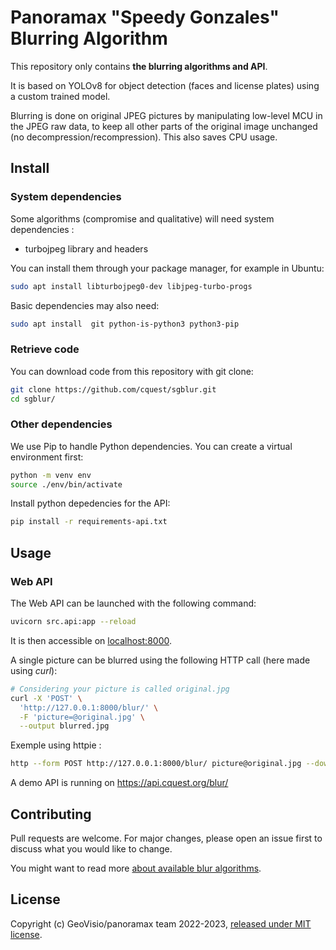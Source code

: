 # Panoramax "Speedy Gonzales" Blurring Algorithm

This repository only contains __the blurring algorithms and API__.

It is based on YOLOv8 for object detection (faces and license plates) using a custom trained model.

Blurring is done on original JPEG pictures by manipulating low-level MCU in the JPEG raw data, to keep all other parts of the original image unchanged (no decompression/recompression). This also saves CPU usage.


## Install

### System dependencies

Some algorithms (compromise and qualitative) will need system dependencies :

- turbojpeg library and headers

You can install them through your package manager, for example in Ubuntu:

```bash
sudo apt install libturbojpeg0-dev libjpeg-turbo-progs
```

Basic dependencies may also need:

```bash
sudo apt install  git python-is-python3 python3-pip
```

### Retrieve code

You can download code from this repository with git clone:

```bash
git clone https://github.com/cquest/sgblur.git
cd sgblur/
```

### Other dependencies

We use Pip to handle Python dependencies. You can create a virtual environment first:

```bash
python -m venv env
source ./env/bin/activate
```

Install python depedencies for the API:

```bash
pip install -r requirements-api.txt
```



## Usage

### Web API

The Web API can be launched with the following command:

```bash
uvicorn src.api:app --reload
```

It is then accessible on [localhost:8000](http://127.0.0.1:8000).

A single picture can be blurred using the following HTTP call (here made using _curl_):

```bash
# Considering your picture is called original.jpg
curl -X 'POST' \
  'http://127.0.0.1:8000/blur/' \
  -F 'picture=@original.jpg' \
  --output blurred.jpg
```

Exemple using httpie :

```bash
http --form POST http://127.0.0.1:8000/blur/ picture@original.jpg --download --oupput blurred.jpg
```

A demo API is running on https://api.cquest.org/blur/


## Contributing

Pull requests are welcome. For major changes, please open an issue first to discuss what you would like to change.

You might want to read more [about available blur algorithms](./ALGORITHMS.md).


## License

Copyright (c) GeoVisio/panoramax team 2022-2023, [released under MIT license](./LICENSE).
